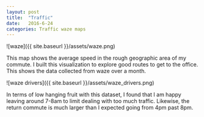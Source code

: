 ```yaml
---
layout: post
title:  "Traffic"
date:   2016-6-24
categories: Traffic waze maps
---
```



![waze]({{ site.baseurl }}/assets/waze.png)

This map shows the average speed in the rough geographic area of my commute.  I built this visualization to explore good routes to get to the office.  This shows the data collected from waze over a month.


![waze drivers]({{ site.baseurl }}/assets/waze_drivers.png)

In terms of low hanging fruit with this dataset, I found that I am happy leaving around 7-8am to limit dealing with too much traffic.  Likewise, the return commute is much larger than I expected going from 4pm past 8pm.   